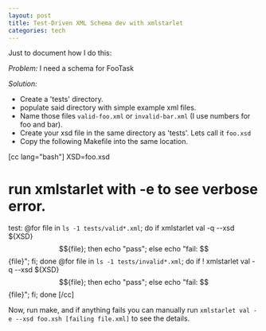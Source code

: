```yaml
--- 
layout: post
title: Test-Driven XML Schema dev with xmlstarlet
categories: tech
---
```

Just to document how I do this:

*Problem:* I need a schema for FooTask

*Solution:* 

   * Create a 'tests' directory.
   * populate said directory with simple example xml files.
   * Name those files `valid-foo.xml` or `invalid-bar.xml` (I use numbers for foo and bar).
   * Create your xsd file in the same directory as 'tests'. Lets call it `foo.xsd`
   *  Copy the following Makefile into the same location.

[cc lang="bash"]
XSD=foo.xsd
# run xmlstarlet with -e to see verbose error.

test:
	@for file in `ls -1 tests/valid*.xml`; do if xmlstarlet val -q --xsd ${XSD} $${file}; then echo "pass"; else echo "fail: $${file}"; fi; done
	@for file in `ls -1 tests/invalid*.xml`; do if ! xmlstarlet val -q --xsd ${XSD} $${file}; then echo "pass"; else echo "fail: $${file}"; fi; done
[/cc]

Now, run make, and if anything fails you can manually run `xmlstarlet val -e --xsd foo.xsh [failing file.xml]` to see the details.
